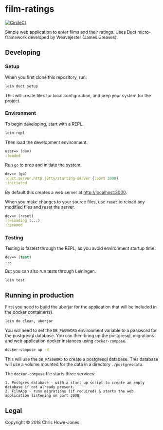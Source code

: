 # film-ratings

[![CircleCI](https://circleci.com/gh/chrishowejones/film-ratings.svg?style=svg)](https://circleci.com/gh/chrishowejones/film-ratings)

Simple web application to enter films and their ratings.
Uses Duct micro-framework developed by Weavejester (James Greaves).

## Developing

### Setup

When you first clone this repository, run:

```sh
lein duct setup
```

This will create files for local configuration, and prep your system
for the project.

### Environment

To begin developing, start with a REPL.

```sh
lein repl
```

Then load the development environment.

```clojure
user=> (dev)
:loaded
```

Run `go` to prep and initiate the system.

```clojure
dev=> (go)
:duct.server.http.jetty/starting-server {:port 3000}
:initiated
```

By default this creates a web server at <http://localhost:3000>.

When you make changes to your source files, use `reset` to reload any
modified files and reset the server.

```clojure
dev=> (reset)
:reloading (...)
:resumed
```

### Testing

Testing is fastest through the REPL, as you avoid environment startup
time.

```clojure
dev=> (test)
...
```

But you can also run tests through Leiningen.

```sh
lein test
```
## Running in production

First you need to build the uberjar for the application that will be
included in the docker container(s).

``` sh
lein do clean, uberjar
```

You will need to set the `DB_PASSWORD` environment variable to a
password for the postgresql database. You can then bring up the
postgresql, migrations and web application docker instances using
`docker-compose`.

``` sh
docker-compose up -d
```

This will use the `DB_PASSWORD` to create a postgresql database. This
database will use a volume mounted for the data in a directory
`./postgresdata`.

The `docker-compose` file starts three services:

    1. Postgres database - with a start up script to create an empty
    database if not already present.
    2. FilmApp - runs migrations (if required) & starts the web application listening on port 3000

## Legal

Copyright © 2018 Chris Howe-Jones
